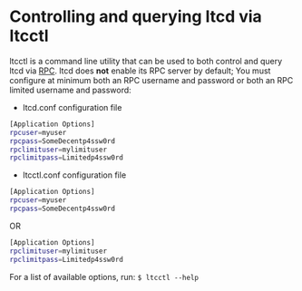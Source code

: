 # Controlling and querying ltcd via ltcctl

ltcctl is a command line utility that can be used to both control and query ltcd
via [RPC](http://www.wikipedia.org/wiki/Remote_procedure_call). ltcd does
**not** enable its RPC server by default; You must configure at minimum both an
RPC username and password or both an RPC limited username and password:

- ltcd.conf configuration file

```bash
[Application Options]
rpcuser=myuser
rpcpass=SomeDecentp4ssw0rd
rpclimituser=mylimituser
rpclimitpass=Limitedp4ssw0rd
```

- ltcctl.conf configuration file

```bash
[Application Options]
rpcuser=myuser
rpcpass=SomeDecentp4ssw0rd
```

OR

```bash
[Application Options]
rpclimituser=mylimituser
rpclimitpass=Limitedp4ssw0rd
```

For a list of available options, run: `$ ltcctl --help`
